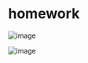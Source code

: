 # homework
![image](https://github.com/user-attachments/assets/0f4bd444-21a5-4aaf-afe7-692433d0bc3a)

![image](https://github.com/user-attachments/assets/09c99151-d8aa-4e21-8348-f9990663af1c)

